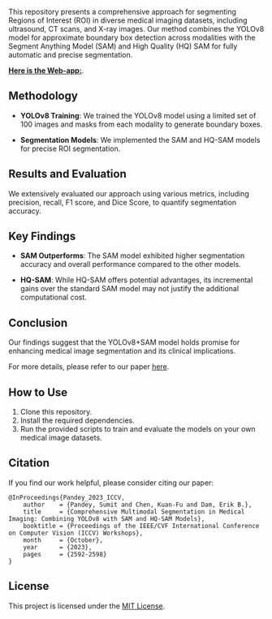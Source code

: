 
This repository presents a comprehensive approach for segmenting Regions of Interest (ROI) in diverse medical imaging datasets, including ultrasound, CT scans, and X-ray images. Our method combines the YOLOv8 model for approximate boundary box detection across modalities with the Segment Anything Model (SAM) and High Quality (HQ) SAM for fully automatic and precise segmentation. 

[**Here is the Web-app:**](https://mlshots.live/YOLO-SAM/software).


## Methodology

- **YOLOv8 Training**: We trained the YOLOv8 model using a limited set of 100 images and masks from each modality to generate boundary boxes.

- **Segmentation Models**: We implemented the SAM and HQ-SAM models for precise ROI segmentation. 

## Results and Evaluation

We extensively evaluated our approach using various metrics, including precision, recall, F1 score, and Dice Score, to quantify segmentation accuracy. 


## Key Findings

- **SAM Outperforms**: The SAM model exhibited higher segmentation accuracy and overall performance compared to the other models.

- **HQ-SAM**: While HQ-SAM offers potential advantages, its incremental gains over the standard SAM model may not justify the additional computational cost.

## Conclusion

Our findings suggest that the YOLOv8+SAM model holds promise for enhancing medical image segmentation and its clinical implications.

For more details, please refer to our paper [here](https://openaccess.thecvf.com/content/ICCV2023W/CVAMD/papers/Pandey_Comprehensive_Multimodal_Segmentation_in_Medical_Imaging_Combining_YOLOv8_with_SAM_ICCVW_2023_paper.pdf).

## How to Use

1. Clone this repository.
2. Install the required dependencies.
3. Run the provided scripts to train and evaluate the models on your own medical image datasets.

## Citation

If you find our work helpful, please consider citing our paper:

```
@InProceedings{Pandey_2023_ICCV,
    author    = {Pandey, Sumit and Chen, Kuan-Fu and Dam, Erik B.},
    title     = {Comprehensive Multimodal Segmentation in Medical Imaging: Combining YOLOv8 with SAM and HQ-SAM Models},
    booktitle = {Proceedings of the IEEE/CVF International Conference on Computer Vision (ICCV) Workshops},
    month     = {October},
    year      = {2023},
    pages     = {2592-2598}
}
```

## License

This project is licensed under the [MIT License](LICENSE.md).


